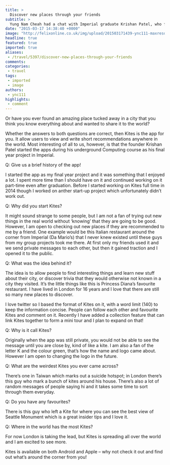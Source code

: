 ```yaml
---
title: >
  Discover new places through your friends
subtitle: >
  Yung Nam Cheah had a chat with Imperial graduate Krishan Patel, who founded the app Kites to help people discover their city through each other
date: "2015-03-17 14:38:40 +0000"
image: "http://felixonline.co.uk/img/upload/201503171439-ync111-maxresdefault.jpg"
headline: true
featured: true
imported: true
aliases:
 - /travel/5397/discover-new-places-through-your-friends
comments:
categories:
 - travel
tags:
 - imported
 - image
authors:
 - ync111
highlights:
 - comment
---
```


Or have you ever found an amazing place tucked away in a city that you think you know everything about and wanted to share it to the world?

Whether the answers to both questions are correct, then Kites is the app for you. It allow users to view and write short recommendations anywhere in the world. Most interesting of all to us, however, is that the founder Krishan Patel started the apps during his underground Computing course as his final year project in Imperial.

Q: Give us a brief history of the app!

I started the app as my final year project and it was something that I enjoyed a lot. I spent more time than I should have on it and continued working on it part-time even after graduation. Before I started working on Kites full time in 2014 though I worked on anther start-up project which unfortunately didn’t work out.

Q: Why did you start Kites?

It might sound strange to some people, but I am not a fan of trying out new things in the real world without ‘knowing’ that they are going to be good. However, I am open to checking out new places if they are recommended to me by a friend. One example would be this Italian restaurant around the corner from Imperial (Da Mario’s) that I never knew existed until these guys from my group projects took me there. At first only my friends used it and we send private messages to each other, but then it gained traction and I opened it to the public.

Q: What was the idea behind it?

The idea is to allow people to find interesting things and learn new stuff about their city, or discover trivia that they would otherwise not known in a city they visited. It’s the little things like this is Princess Diana’s favourite restaurant. I have lived in London for 16 years and I love that there are still so many new places to discover.

I love twitter so I based the format of Kites on it, with a word limit (140) to keep the information concise. People can follow each other and favourite Kites and comment on it. Recently I have added a collection feature that can link Kites together to form a mini tour and I plan to expand on that!

Q: Why is it call Kites?

Originally when the app was still private, you would not be able to see the message until you are close by, kind of like a kite. I am also a fan of the letter K and the colour green, that’s how the name and logo came about. However I am open to changing the logo in the future.

Q: What are the weirdest Kites you ever came across?

There’s one in Taiwan which marks out a suicide hotspot; in London there’s this guy who mark a bunch of kites around his house. There’s also a lot of random messages of people saying hi and it takes some time to sort through them everyday.

Q: Do you have any favourites?

There is this guy who left a Kite for where you can see the best view of Seattle Monument which is a great insider tips and I love it.

Q: Where in the world has the most Kites?

For now London is taking the lead, but Kites is spreading all over the world and I am excited to see more.

Kites is available on both Android and Apple – why not check it out and find out what’s around the corner from you!
